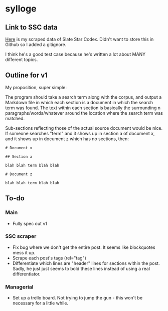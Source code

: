 # sylloge

## Link to SSC data
[Here](https://drive.google.com/open?id=1s7H9gqXPLpEFBpU9fgH7XvW9aWKbinjQ) is my scraped data of Slate Star Codex. Didn't want to store this in Github so I added a gitignore.

I think he's a good test case because he's written a lot about MANY different topics. 

## Outline for v1

My proposition, super simple:

The program should take a search term along with the corpus, and output a Markdown file in which each section is a document in which the search term was found. The text within each section is basically the surrounding n paragraphs/words/whatever around the location where the search term was matched.

Sub-sections reflecting those of the actual source document would be nice. If someone searches "term" and it shows up in section a of document x, and it shows up in document z which has no sections, then:

    # Document x
    
    ## Section a 
    
    blah blah term blah blah
    
    # Document z
    
    blah blah term blah blah

## To-do

### Main

- Fully spec out v1

### SSC scraper

- Fix bug where we don't get the entire post. It seems like blockquotes mess it up.
- Scrape each post's tags (rel="tag") 
- Differentiate which lines are "header" lines for sections within the post. Sadly, he just just seems to bold these lines instead of using a real differentiator.


### Managerial

- Set up a trello board. Not trying to jump the gun - this won't be necessary for a little while.

